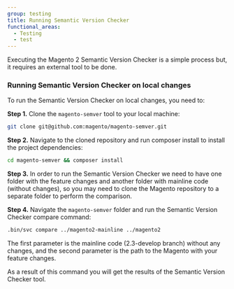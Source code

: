```yaml
---
group: testing
title: Running Semantic Version Checker
functional_areas:
  - Testing
  - test
---
```


Executing the Magento 2 Semantic Version Checker is a simple process but, it requires an external tool to be done.

### Running Semantic Version Checker on local changes

To run the Semantic Version Checker on local changes, you need to:

**Step 1.** Clone the `magento-semver` tool to your local machine:

```bash
git clone git@github.com:magento/magento-semver.git
```

**Step 2.** Navigate to the cloned repository and run composer install to install the project dependencies:

```bash
cd magento-semver && composer install
```

**Step 3.** In order to run the Semantic Version Checker we need to have one folder with the feature changes and another folder with mainline code (without changes),
so you may need to clone the Magento repository to a separate folder to perform the comparison.

**Step 4.** Navigate the `magento-semver` folder and run the Semantic Version Checker compare command:

```bash
.bin/svc compare ../magento2-mainline ../magento2
```

The first parameter is the mainline code (2.3-develop branch) without any changes, and the second parameter is the path to the Magento with your feature changes.

As a result of this command you will get the results of the Semantic Version Checker tool.
